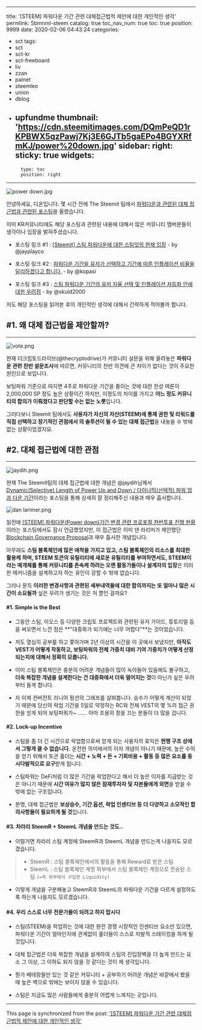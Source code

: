 
---
title: '[STEEM] 파워다운 기간 관련 대체접근법적 제안에 대한 개인적인 생각'
permlink: 5bmnml-steem
catalog: true
toc_nav_num: true
toc: true
position: 9999
date: 2020-02-06 04:43:24
categories:
- sct
tags:
- sct
- sct-kr
- sct-freeboard
- liv
- zzan
- palnet
- steemleo
- union
- dblog
- upfundme
thumbnail: 'https://cdn.steemitimages.com/DQmPeQD1rKPBWX5qzPawj7Kj3E6GJTb5gaEPo4BGYXRfmKJ/power%20down.jpg'
sidebar:
    right:
        sticky: true
widgets:
    -
        type: toc
        position: right
---


![power down.jpg](https://cdn.steemitimages.com/DQmPeQD1rKPBWX5qzPawj7Kj3E6GJTb5gaEPo4BGYXRfmKJ/power%20down.jpg)

안녕하세요, 디온입니다. 몇 시간 전에 The Steemit 팀에서 [파워다운과 관련된 대체 접근법과 관련된 포스팅](https://steemit.com/steemit/@steemitblog/steemit-power-down-proposal)을 올렸습니다. 

이미 KR커뮤니티에도 해당 포스팅과 관련된 내용에 대해서 많은 커뮤니티 멤버분들이 생각이나 입장을 밝혀주셨습니다.

- 포스팅 링크 #1 : [[Steemit] 스팀 파워다운에 대한 스팀잇의 현재 입장](https://www.steemcoinpan.com/zzan/@jayplayco/3n8lew-steemit) - by @jayplayco

- 포스팅 링크 #2 : [파워다운 기간을 유저가 선택하고 기간에 따른 인플레이션 비율을 달리하겠다고 합니다.](https://www.steemcoinpan.com/sct/@kopasi/5z1xf3) - by @kopasi

- 포스팅 링크 #3 : [스팀 파워다운 기간의 유저 자율 선택 및 인플레이션 차등화 안에 대한 우려점](https://www.steemcoinpan.com/sct/@skuld2000/74typi) - by @skuld2000


저도 해당 포스팅을 읽어본 후의 개인적인 생각에 대해서 간략하게 적어볼까 합니다. 


## #1. 왜 대체 접근법을 제안할까?
---
![vote.png](https://cdn.steemitimages.com/DQmZYEWgFKKRMNhssTp6MLbYQVAZBEchVYfaf5axdyt4WJn/vote.png)

현재 더크립토드라이브(@thecryptodrive)가 커뮤니티 설문을 위해 올려놓은 **파워다운 관련 찬반 설문조사**에 따르면, 커뮤니티의 찬반 의견에 큰 차이가 없다는 것이 주요한 원인으로 보입니다.

보팅파워 기준으로 따지면 4주로 파워다운 기간을 줄이는 것에 대한 찬성 여론이 2,000,000 SP 정도 높은 상황이긴 하지만, 이정도의 차이를 가지고 **어느 정도 커뮤니티의 합의가 이뤄졌다고 판단할 수는 없는 노릇**입니다. 

그러다보니 Steemit 팀에서도 **사용자가 자신의 자산(STEEM)에 통제 권한 및 리워드를 직접 선택하고 장기적인 관점에서 의 솔루션이 될 수 있는 대체 접근법**을 내놓을 수 밖에 없는 상황이었겠지요.

## #2. 대체 접근법에 대한 관점
---

![jaydih.png](https://cdn.steemitimages.com/DQmf4EHijEhAgfJB85LuR2J17eYB7zvgv7MizSTiXrQjhoH/jaydih.png)

현재 The Steemit팀의 대체 접근법에 대한 개념은 @jaydih님께서 [Dynamic(Selective) Length of Power Up and Down / 다이나믹(선택적) 파워 업과 다운 기간](https://steemit.com/steem/@jaydih/dynamic-selective-length-of-power-up-and-down)이라는 포스팅을 통해 상세히 잘 정리해주신 내용과 매우 흡사합니다.

![dan larimer.png](https://cdn.steemitimages.com/DQmYbyXjm4Y2kYECSGAGui9ZguA3kjSm56c3x6PXwnxhsfL/dan%20larimer.png)

일전에 [[STEEM] 파워다운(Power down)기간 변경 관련 프로포절 찬반투표 진행 현황](https://steemit.com/sct/@donekim/steem-power-down)이라는 포스팅에서도 잠시 언급했었지만, 이 접근법은 이미 댄 라리머가 제안했던 [Blockchain Governance Proposal](https://medium.com/@bytemaster/blockchain-governance-proposal-470478e42686)과 매우 흡사한 개념입니다. 

아무래도 **스팀 블록체인에 많은 애착을 가지고 있고, 스팀 블록체인의 리소스를 최대한 활용케 하며, STEEM 토큰의 유틸리티에 새로운 유틸리티를 부여하면서도, STEEM이라는 매개체를 통해 커뮤니티를 존속케 하려는 오랜 활동가들이나 설계자의 입장**은 이러한 메커니즘을 설계하고자 하는 유인이 강할 수 밖에 없습니다.

그러나 문득 **이러한 변경사항과 관련된 세부내역들에 대한 합의까지는 또 얼마나 많은 시간이 소요될까** 싶은 우려가 생기는 것은 저 뿐인 걸까요?

#### #1. Simple is the Best

- 그동안 스팀, 이오스 등 다양한 크립토 프로젝트와 관련된 유저 가이드, 튜토리얼 등을 써오면서 느낀 점은 **"대중화가 되기에는 너무 어렵다"**는 것이었습니다. 

- 저도 열심히 공부를 하고 쫓아가며 2년 이상의 시간을 이 곳에서 보냈지만, **아직도 VEST가 어떻게 작동하고, 보팅파워의 전체 가중치 대비 기여 가중치가 어떻게 산정되는지에 대해서 정확히 모릅니다.** 

- 이미 스팀 블록체인은 충분히 어려운 개념들이 많이 녹아들어 있음에도 불구하고, **더욱 복잡한 개념을 설계한다는 건 대중화에서 더욱 멀어지는 것**이 아닌가 싶은 우려부터 들게 합니다.

- 자 이제 컨버전트 리니어 펑션의 그래프를 살펴봅니다. 승수가 어떻게 계산이 되었기 때문에 당신의 락업 기간을 5일로 약정하는 RC와 전체 VEST의 몇 %의 접근 권한을 얻게 되어 보팅파워가~ ...... 아마 조용히 창을 끄는 분들이 더 많을 겁니다.

#### #2. Lock-up Incentive

- 스팀을 좀 더 긴 시간으로 락업함으로써 얻게 되는 사용자의 효익은 **현행 구조 상에서 그렇게 클 수 없습니다.** 온전한 의미에서의 이자 개념이 아니기 때문에, 높은 수익을 얻기 위해서 토큰 홀더는 **시간 + 노력 + 돈 + 기회비용 + 활동 등 많은 요소를 동시다발적으로 요구**받게 됩니다.

- 스팀파워는 DeFi처럼 더 많은 기간을 락업한다고 해서 더 높은 이자를 지급받는 것은 아니기 때문에 **시간 여유가 많지 않은 잠재투자자 및 자본들에게 외면**을 받을 수 밖에 없는 구조입니다.

- 분명, 대체 접근법은 **보상승수, 기간 옵션, 락업 인센티브 등 더 다양하고 소모적인 합의사항들이 필요하게 될 것**입니다.

#### #3. 차라리 SteemR + SteemL 개념을 만드는 것도..

- 이럴거면 차라리 스팀 계정에 SteemR과 SteemL 개념을 만드는게 나을지도 모르겠습니다.

> - SteemR : 스팀 블록체인에서의 활동을 통해 Reward로 받은 스팀
> - SteemL : 스팀 블록체인 계정 외부에서 스팀 블록체인 계정으로 전송된 스팀 `(=즉 외부에서 구입한 Liquidity)`

- 이렇게 개념을 구분해놓고 SteemR과 SteemL의 파워다운 기간을 다르게 설정하도록 하는게 나을지도 모르겠습니다.

#### #4. 우리 스스로 너무 전문가들이 되려고 하지 맙시다

- 스팀(STEEM)을 락업하는 것에 대한 완전 경쟁 시장적인 인센티브 요소만 있으면, 파워다운 기간이 얼마인지에 관계없이 홀더들이 스스로 자발적 스테이킹을 하게 될 것입니다.

- 대체 접근법은 더욱 복잡한 개념을 설계하여 스팀의 진입장벽을 더 높게 만드는 요소 그 이상, 그 이하도 되지 않을 것 같다는 것이 제 생각입니다.

- 뭔가 베테랑들만 있는 것 같은 커뮤니티 + 공부하기 어려운 개념은 바깥에서 봤을 때 높은 벽으로 밖에는 보이지 않을 수 있습니다.

- 스팀은 지금도 많은 사람들에게 충분히 어렵게 느껴지는 곳입니다.

- - -

This page is synchronized from the post: ['[STEEM] 파워다운 기간 관련 대체접근법적 제안에 대한 개인적인 생각'](https://steemit.com/@donekim/5bmnml-steem)
